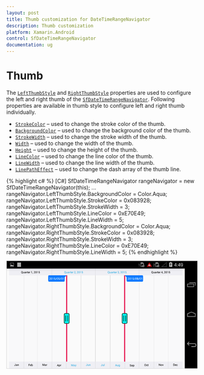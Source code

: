 ```yaml
---
layout: post
title: Thumb customization for DateTimeRangeNavigator
description: Thumb customization
platform: Xamarin.Android
control: SfDateTimeRangeNavigator
documentation: ug
---
```


# Thumb

The [`LeftThumbStyle`](https://help.syncfusion.com/cr/xamarin-android/Com.Syncfusion.Rangenavigator.SfDateTimeRangeNavigator.html#Com_Syncfusion_Rangenavigator_SfDateTimeRangeNavigator_LeftThumbStyle) and [`RightThumbStyle`](https://help.syncfusion.com/cr/xamarin-android/Com.Syncfusion.Rangenavigator.SfDateTimeRangeNavigator.html#Com_Syncfusion_Rangenavigator_SfDateTimeRangeNavigator_RightThumbStyle) properties are used to configure the left and right thumb of the [`SfDateTimeRangeNavigator`](https://help.syncfusion.com/cr/xamarin-android/Com.Syncfusion.Rangenavigator.SfDateTimeRangeNavigator.html). Following properties are available in thumb style to configure left and right thumb individually. 

* [`StrokeColor`](https://help.syncfusion.com/cr/xamarin-android/Com.Syncfusion.Rangenavigator.ThumbStyle.html#Com_Syncfusion_Rangenavigator_ThumbStyle_StrokeColor) – used to change the stroke color of the thumb.
* [`BackgroundColor`](https://help.syncfusion.com/cr/xamarin-android/Com.Syncfusion.Rangenavigator.ThumbStyle.html#Com_Syncfusion_Rangenavigator_ThumbStyle_BackgroundColor) – used to change the background color of the thumb.
* [`StrokeWidth`](https://help.syncfusion.com/cr/xamarin-android/Com.Syncfusion.Rangenavigator.ThumbStyle.html#Com_Syncfusion_Rangenavigator_ThumbStyle_StrokeWidth) – used to change the stroke width of the thumb.
* [`Width`](https://help.syncfusion.com/cr/xamarin-android/Com.Syncfusion.Rangenavigator.ThumbStyle.html#Com_Syncfusion_Rangenavigator_ThumbStyle_Width) – used to change the width of the thumb.
* [`Height`](https://help.syncfusion.com/cr/xamarin-android/Com.Syncfusion.Rangenavigator.ThumbStyle.html#Com_Syncfusion_Rangenavigator_ThumbStyle_Height) – used to change the height of the thumb.
* [`LineColor`](https://help.syncfusion.com/cr/xamarin-android/Com.Syncfusion.Rangenavigator.ThumbStyle.html#Com_Syncfusion_Rangenavigator_ThumbStyle_LineColor) – used to change the line color of the thumb.
* [`LineWidth`](https://help.syncfusion.com/cr/xamarin-android/Com.Syncfusion.Rangenavigator.ThumbStyle.html#Com_Syncfusion_Rangenavigator_ThumbStyle_LineWidth) – used to change the line width of the thumb.
* [`LinePathEffect`](https://help.syncfusion.com/cr/xamarin-android/Com.Syncfusion.Rangenavigator.ThumbStyle.html#Com_Syncfusion_Rangenavigator_ThumbStyle_LinePathEffect) – used to change the dash array of the thumb line.

{% highlight c# %}
[C#]
SfDateTimeRangeNavigator rangeNavigator = new SfDateTimeRangeNavigator(this);
...
rangeNavigator.LeftThumbStyle.BackgroundColor = Color.Aqua;
rangeNavigator.LeftThumbStyle.StrokeColor = 0x083928;
rangeNavigator.LeftThumbStyle.StrokeWidth = 3;
rangeNavigator.LeftThumbStyle.LineColor = 0xE70E49;
rangeNavigator.LeftThumbStyle.LineWidth = 5;
rangeNavigator.RightThumbStyle.BackgroundColor = Color.Aqua;
rangeNavigator.RightThumbStyle.StrokeColor = 0x083928;
rangeNavigator.RightThumbStyle.StrokeWidth = 3;
rangeNavigator.RightThumbStyle.LineColor = 0xE70E49;
rangeNavigator.RightThumbStyle.LineWidth = 5;
{% endhighlight %}

![](thumb_images/thumb_img1.png)


